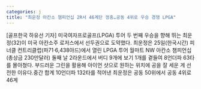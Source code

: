 ```yaml
---
categories: j
title: "최운정 아칸소 챔피언십 2R서 46계단 껑충…공동 4위로 우승 경쟁 LPGA"
---
```

[골프한국 하유선 기자] 미국여자프로골프(LPGA) 투어 두 번째 우승을 향해 뛰는 최운정(32)이 미국 아칸소주 로저스에서 선두권으로 도약했다. 최운정은 25일(한국시간) 피너클 컨트리클럽(파71·6,438야드)에서 열린 LPGA 투어 월마트 NW 아칸소 챔피언십(총상금 230만달러) 둘째 날 2라운드에서 버디 9개에 보기 1개를 곁들여 8언더파 63타를 몰아쳤다. 부드러운 그린을 활용해 아이언 샷으로 원하는 위치에 공을 잘 세운 게 선전한 이유다.중간 합계 10언더파 132타를 적어낸 최운정은 공동 50위에서 공동 4위로 46계